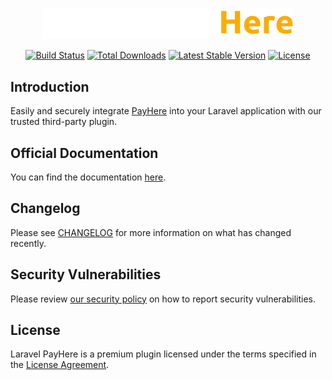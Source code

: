 <p align="center">
    <img src="./art/logo.svg" alt="PayHere" width="400"/>
</p>

<p align="center">
    <a href="https://github.com/laravel-payhere/laravel-payhere/actions"><img src="https://github.com/laravel-payhere/laravel-payhere/workflows/tests/badge.svg" alt="Build Status"></a>
    <a href="https://github.com/laravel-payhere/laravel-payhere"><img src="https://img.shields.io/packagist/dt/laravel-payhere/laravel-payhere" alt="Total Downloads"></a>
    <a href="https://github.com/laravel-payhere/laravel-payhere"><img src="https://img.shields.io/packagist/v/laravel-payhere/laravel-payhere" alt="Latest Stable Version"></a>
    <a href="https://github.com/laravel-payhere/laravel-payhere"><img src="https://img.shields.io/packagist/l/laravel-payhere/laravel-payhere" alt="License"></a>
</p>

## Introduction

Easily and securely integrate [PayHere](https://payhere.lk) into your Laravel application with our trusted third-party plugin.

## Official Documentation

You can find the documentation [here](https://laravel-payhere.com/docs).

## Changelog

Please see [CHANGELOG](CHANGELOG.md) for more information on what has changed recently.

## Security Vulnerabilities

Please review [our security policy](SECURITY.md) on how to report security vulnerabilities.

## License

Laravel PayHere is a premium plugin licensed under the terms specified in the [License Agreement](LICENSE.md).
